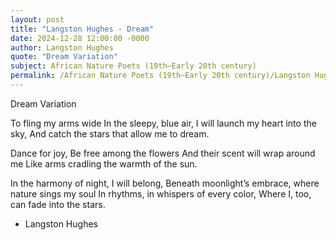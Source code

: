 ```yaml
---
layout: post
title: "Langston Hughes - Dream"
date: 2024-12-28 12:00:00 -0000
author: Langston Hughes
quote: "Dream Variation"
subject: African Nature Poets (19th–Early 20th century)
permalink: /African Nature Poets (19th–Early 20th century)/Langston Hughes/Langston Hughes - Dream
---
```


Dream Variation

To fling my arms wide
In the sleepy, blue air,
I will launch my heart into the sky,
And catch the stars that allow me to dream.

Dance for joy,
Be free among the flowers
And their scent will wrap around me
Like arms cradling the warmth of the sun.

In the harmony of night, I will belong,
Beneath moonlight’s embrace, where nature sings my soul
In rhythms, in whispers of every color,
Where I, too, can fade into the stars.

- Langston Hughes
